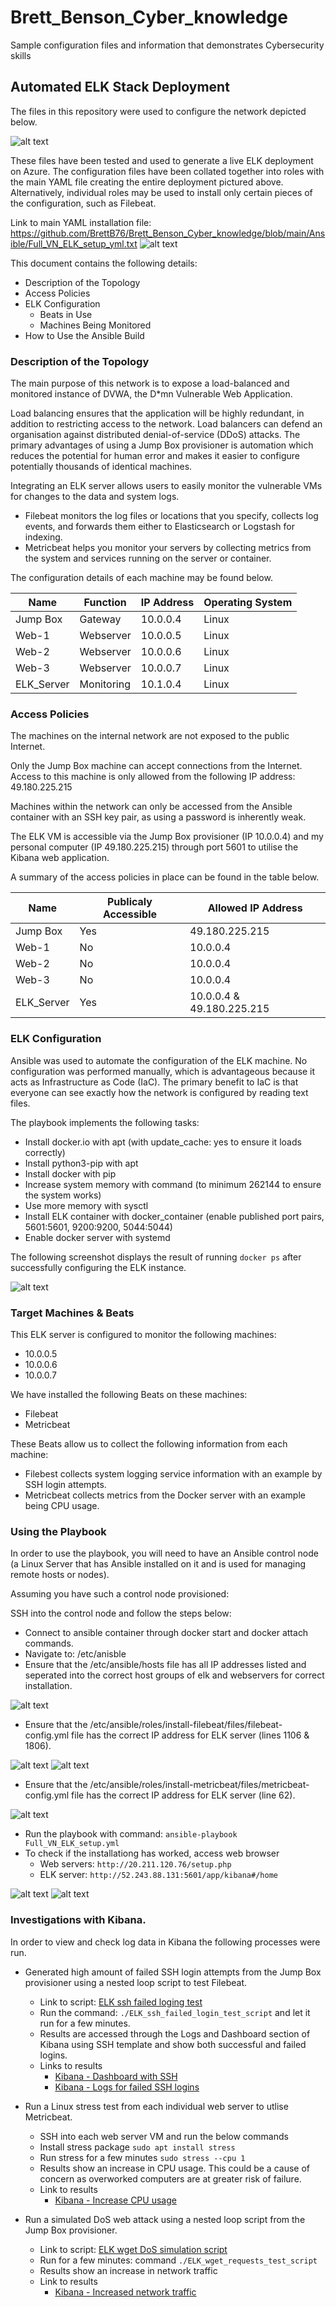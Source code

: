 # Brett_Benson_Cyber_knowledge
Sample configuration files and information that demonstrates Cybersecurity skills
## Automated ELK Stack Deployment

The files in this repository were used to configure the network depicted below.

![alt text](https://github.com/BrettB76/Brett_Benson_Cyber_knowledge/blob/main/Diagrams/Cloud_network_with_ELK.png "Cloud Network with ELK")

These files have been tested and used to generate a live ELK deployment on Azure. The configuration files have been collated together into roles with the main YAML file creating the entire deployment pictured above.
Alternatively, individual roles may be used to install only certain pieces of the configuration, such as Filebeat.

Link to main YAML installation file: https://github.com/BrettB76/Brett_Benson_Cyber_knowledge/blob/main/Ansible/Full_VN_ELK_setup_yml.txt
![alt text](https://github.com/BrettB76/Brett_Benson_Cyber_knowledge/blob/main/Images/Full_VN_ELK_setup.png "Set up YML")

This document contains the following details:
- Description of the Topology
- Access Policies
- ELK Configuration
  - Beats in Use
  - Machines Being Monitored
- How to Use the Ansible Build


### Description of the Topology

The main purpose of this network is to expose a load-balanced and monitored instance of DVWA, the D*mn Vulnerable Web Application.

Load balancing ensures that the application will be highly redundant, in addition to restricting access to the network.
Load balancers can defend an organisation against distributed denial-of-service (DDoS) attacks.
The primary advantages of using a Jump Box provisioner is automation which reduces the potential for human error and makes it easier to configure potentially thousands of identical machines.

Integrating an ELK server allows users to easily monitor the vulnerable VMs for changes to the data and system logs.
- Filebeat monitors the log files or locations that you specify, collects log events, and forwards them either to Elasticsearch or Logstash for indexing.
- Metricbeat helps you monitor your servers by collecting metrics from the system and services running on the server or container.

The configuration details of each machine may be found below.

| Name       | Function   | IP Address | Operating System |
|------------|------------|------------|------------------|
| Jump Box   | Gateway    | 10.0.0.4   | Linux            |
| Web-1      | Webserver  | 10.0.0.5   | Linux            |
| Web-2      | Webserver  | 10.0.0.6   | Linux            |
| Web-3      | Webserver  | 10.0.0.7   | Linux            |
| ELK_Server | Monitoring | 10.1.0.4   | Linux            |

### Access Policies

The machines on the internal network are not exposed to the public Internet. 

Only the Jump Box machine can accept connections from the Internet. Access to this machine is only allowed from the following IP address:
49.180.225.215

Machines within the network can only be accessed from the Ansible container with an SSH key pair, as using a password is inherently weak.

The ELK VM is accessible via the Jump Box provisioner (IP 10.0.0.4) and my personal computer (IP 49.180.225.215) through port 5601 to utilise the Kibana web application.

A summary of the access policies in place can be found in the table below.

| Name       | Publicaly Accessible | Allowed IP Address        |
|------------|----------------------|---------------------------|
| Jump Box   | Yes                  | 49.180.225.215            |
| Web-1      | No                   | 10.0.0.4                  |
| Web-2      | No                   | 10.0.0.4                  |
| Web-3      | No                   | 10.0.0.4                  |
| ELK_Server | Yes                  | 10.0.0.4 & 49.180.225.215 |

### ELK Configuration

Ansible was used to automate the configuration of the ELK machine. No configuration was performed manually, which is advantageous because it acts as Infrastructure as Code (IaC).
The primary benefit to IaC is that everyone can see exactly how the network is configured by reading text files.

The playbook implements the following tasks:
- Install docker.io with apt (with update_cache: yes to ensure it loads correctly)
- Install python3-pip with apt
- Install docker with pip
- Increase system memory with command (to minimum 262144 to ensure the system works)
- Use more memory with sysctl
- Install ELK container with docker_container (enable published port pairs, 5601:5601, 9200:9200, 5044:5044)
- Enable docker server with systemd

The following screenshot displays the result of running `docker ps` after successfully configuring the ELK instance.

![alt text](https://github.com/BrettB76/Brett_Benson_Cyber_knowledge/blob/main/Images/docker_ps_output.png "Docker output")

### Target Machines & Beats
This ELK server is configured to monitor the following machines:
- 10.0.0.5
- 10.0.0.6
- 10.0.0.7

We have installed the following Beats on these machines:
- Filebeat
- Metricbeat

These Beats allow us to collect the following information from each machine:
- Filebest collects system logging service information with an example by SSH login attempts.
- Metricbeat collects metrics from the Docker server with an example being CPU usage.

### Using the Playbook
In order to use the playbook, you will need to have an Ansible control node (a Linux Server that has Ansible installed on it and is used for managing remote hosts or nodes).

Assuming you have such a control node provisioned: 

SSH into the control node and follow the steps below:
- Connect to ansible container through docker start and docker attach commands.
- Navigate to: /etc/anisble
- Ensure that the /etc/ansible/hosts file has all IP addresses listed and seperated into the correct host groups of elk and webservers for correct installation.

![alt text](https://github.com/BrettB76/Brett_Benson_Cyber_knowledge/blob/main/Images/hosts_configuration.png "Hosts configuration")
- Ensure that the /etc/ansible/roles/install-filebeat/files/filebeat-config.yml file has the correct IP address for ELK server (lines 1106 & 1806).

![alt text](https://github.com/BrettB76/Brett_Benson_Cyber_knowledge/blob/main/Images/Filebeat_config_line_1106.png "Filebeat 1106")
![alt text](https://github.com/BrettB76/Brett_Benson_Cyber_knowledge/blob/main/Images/Filebeat%20config_line_1806.png "Filebeat 1806")
- Ensure that the /etc/ansible/roles/install-metricbeat/files/metricbeat-config.yml file has the correct IP address for ELK server (line 62).

![alt text](https://github.com/BrettB76/Brett_Benson_Cyber_knowledge/blob/main/Images/Metricbeat_config.png "Metricbeat")
- Run the playbook with command: `ansible-playbook Full_VN_ELK_setup.yml`
- To check if the installationg has worked, access web browser
  - Web servers: `http://20.211.120.76/setup.php`
  - ELK server: `http://52.243.88.131:5601/app/kibana#/home`

![alt text](https://github.com/BrettB76/Brett_Benson_Cyber_knowledge/blob/main/Images/Web_servers_confirmed.png "Webservers")
![alt text](https://github.com/BrettB76/Brett_Benson_Cyber_knowledge/blob/main/Images/Kibana_confirmed.png "Kibana")

### Investigations with Kibana.
In order to view and check log data in Kibana the following processes were run. 

- Generated high amount of failed SSH login attempts from the Jump Box provisioner using a nested loop script to test Filebeat.
  - Link to script: [ELK ssh failed loging test](https://github.com/BrettB76/Brett_Benson_Cyber_knowledge/blob/main/Linux/ELK_ssh_failed_login_test_script.sh)
  - Run the command: `./ELK_ssh_failed_login_test_script` and let it run for a few minutes.
  - Results are accessed through the Logs and Dashboard section of Kibana using SSH template and show both successful and failed logins.
  - Links to results
    - [Kibana - Dashboard with SSH](https://github.com/BrettB76/Brett_Benson_Cyber_knowledge/blob/main/Images/SSH_failed_login.pdf)
    - [Kibana - Logs for failed SSH logins](https://github.com/BrettB76/Brett_Benson_Cyber_knowledge/blob/main/Images/SSH_failed_login_logs.png)

- Run a Linux stress test from each individual web server to utlise Metricbeat.
  - SSH into each web server VM and run the below commands
  - Install stress package `sudo apt install stress`
  - Run stress for a few minutes `sudo stress --cpu 1`
  - Results show an increase in CPU usage.  This could be a cause of concern as overworked computers are at greater risk of failure.
  - Link to results
    - [Kibana - Increase CPU usage](https://github.com/BrettB76/Brett_Benson_Cyber_knowledge/blob/main/Images/Stress_increase_CPU_usage.png)

- Run a simulated DoS web attack using a nested loop script from the Jump Box provisioner.
  - Link to script: [ELK wget DoS simulation script](https://github.com/BrettB76/Brett_Benson_Cyber_knowledge/blob/main/Linux/ELK_wget_requests_test_script.sh)
  - Run for a few minutes: command `./ELK_wget_requests_test_script`
  - Results show an increase in network traffic
  - Link to results
    - [Kibana - Increased network traffic](https://github.com/BrettB76/Brett_Benson_Cyber_knowledge/blob/main/Images/wget_network_traffic.png)
